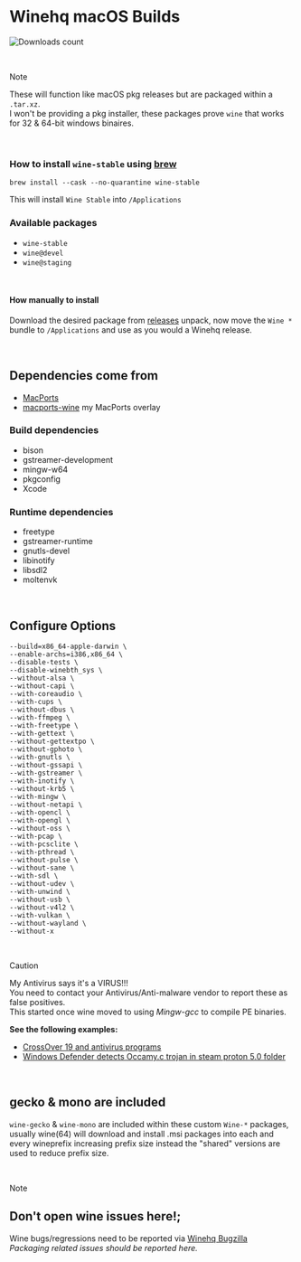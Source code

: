 # Winehq macOS Builds

![Downloads count](https://img.shields.io/github/downloads/gcenx/macOS_Wine_builds/total.svg)

<br>

> [!NOTE]
> These will function like macOS pkg releases but are packaged within a `.tar.xz`.\
> I won't be providing a pkg installer, these packages prove `wine` that works for 32 & 64-bit windows binaires.

<br>

### How to install `wine-stable` using [brew](https://brew.sh/)
```
brew install --cask --no-quarantine wine-stable
```
This will install `Wine Stable` into `/Applications`

### Available packages
- `wine-stable`
- `wine@devel`
- `wine@staging`

<br>

#### How manually to install
Download the desired package from [releases](https://github.com/Gcenx/macOS_Wine_builds/releases) unpack, now move the `Wine *` bundle to `/Applications` and use as you would a Winehq release.

<br>

## Dependencies come from
- [MacPorts](https://www.macports.org/)
- [macports-wine](https://github.com/Gcenx/macports-wine) my MacPorts overlay

### Build dependencies 
- bison
- gstreamer-development
- mingw-w64
- pkgconfig
- Xcode

### Runtime dependencies
- freetype
- gstreamer-runtime
- gnutls-devel
- libinotify
- libsdl2
- moltenvk

<br>

## Configure Options
```
--build=x86_64-apple-darwin \
--enable-archs=i386,x86_64 \
--disable-tests \
--disable-winebth_sys \
--without-alsa \
--without-capi \
--with-coreaudio \
--with-cups \
--without-dbus \
--with-ffmpeg \
--with-freetype \
--with-gettext \
--without-gettextpo \
--without-gphoto \
--with-gnutls \
--without-gssapi \
--with-gstreamer \
--with-inotify \
--without-krb5 \
--with-mingw \
--without-netapi \
--with-opencl \
--with-opengl \
--without-oss \
--with-pcap \
--with-pcsclite \
--with-pthread \
--without-pulse \
--without-sane \
--with-sdl \
--without-udev \
--with-unwind \
--without-usb \
--without-v4l2 \
--with-vulkan \
--without-wayland \
--without-x
```

<br>

> [!CAUTION]
> My Antivirus says it's a VIRUS!!!\
> You need to contact your Antivirus/Anti-malware vendor to report these as false positives.\
> This started once wine moved to using *Mingw-gcc* to compile PE binaries.
> 
> __See the following examples:__
> - [CrossOver 19 and antivirus programs](https://www.codeweavers.com/support/forums/general/?t=27;msg=222870)
> - [Windows Defender detects Occamy.c trojan in steam proton 5.0 folder](https://github.com/ValveSoftware/Proton/issues/3593)

<br>

## gecko & mono are included
`wine-gecko` & `wine-mono` are included within these custom `Wine-*` packages, usually wine(64) will download and install .msi packages into each and every wineprefix increasing prefix size instead the "shared" versions are used to reduce prefix size.

<br>

> [!NOTE]
> ## Don't open wine issues here!;
> Wine bugs/regressions need to be reported via [Winehq Bugzilla](https://bugs.winehq.org/)\
> _Packaging related issues should be reported here._
